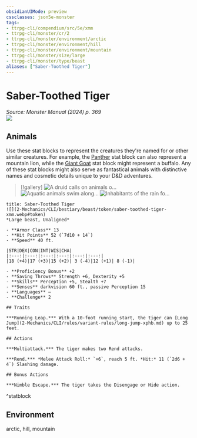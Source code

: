 ```yaml
---
obsidianUIMode: preview
cssclasses: json5e-monster
tags:
- ttrpg-cli/compendium/src/5e/xmm
- ttrpg-cli/monster/cr/2
- ttrpg-cli/monster/environment/arctic
- ttrpg-cli/monster/environment/hill
- ttrpg-cli/monster/environment/mountain
- ttrpg-cli/monster/size/large
- ttrpg-cli/monster/type/beast
aliases: ["Saber-Toothed Tiger"]
---
```

# Saber-Toothed Tiger
*Source: Monster Manual (2024) p. 369*  
![](2-Mechanics/CLI/bestiary/beast/img/saber-toothed-tiger.webp#right)

## Animals

Use these stat blocks to represent the creatures they're named for or other similar creatures. For example, the [Panther](2-Mechanics/CLI/bestiary/beast/panther-xmm.md) stat block can also represent a mountain lion, while the [Giant Goat](2-Mechanics/CLI/bestiary/beast/giant-goat-xmm.md) stat block might represent a buffalo. Any of these stat blocks might also serve as fantastical animals with distinctive names and cosmetic details unique to your D&D adventures.

> [!gallery]
![A druid calls on animals o...](2-Mechanics/CLI/bestiary/beast/img/animals-hills-and-mountains.webp "A druid calls on animals of the hills and mountains to aid her cause")
![Aquatic animals swim along...](2-Mechanics/CLI/bestiary/beast/img/animals-aquatic.webp "Aquatic animals swim alongside a druid exploring the sea")
![Inhabitants of the rain fo...](2-Mechanics/CLI/bestiary/beast/img/animals-rainforest.webp "Inhabitants of the rain forest answer a druid's summons")

```ad-statblock
title: Saber-Toothed Tiger
![](2-Mechanics/CLI/bestiary/beast/token/saber-toothed-tiger-xmm.webp#token)
*Large beast, Unaligned*

- **Armor Class** 13 
- **Hit Points** 52 (`7d10 + 14`) 
- **Speed** 40 ft.

|STR|DEX|CON|INT|WIS|CHA|
|:---:|:---:|:---:|:---:|:---:|:---:|
|18 (+4)|17 (+3)|15 (+2)| 3 (-4)|12 (+1)| 8 (-1)|

- **Proficiency Bonus** +2
- **Saving Throws** Strength +6, Dexterity +5
- **Skills** Perception +5, Stealth +7
- **Senses** darkvision 60 ft., passive Perception 15
- **Languages** —
- **Challenge** 2

## Traits

***Running Leap.*** With a 10-foot running start, the tiger can [Long Jump](2-Mechanics/CLI/rules/variant-rules/long-jump-xphb.md) up to 25 feet.

## Actions

***Multiattack.*** The tiger makes two Rend attacks.

***Rend.*** *Melee Attack Roll:* `+6`, reach 5 ft. *Hit:* 11 (`2d6 + 4`) Slashing damage.

## Bonus Actions

***Nimble Escape.*** The tiger takes the Disengage or Hide action.
```
^statblock

## Environment

arctic, hill, mountain
